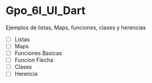 # Gpo_6I_UI_Dart
Ejemplos de listas, Maps, funciones, clases y herencias
- [ ] Listas
- [ ] Maps
- [ ] Funciones Basicas
- [ ] Funcion Flecha
- [ ] Clases
- [ ] Herencia
